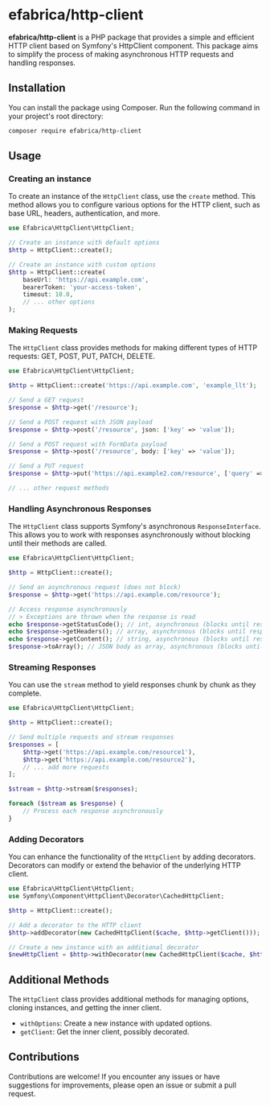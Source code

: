 # efabrica/http-client

**efabrica/http-client** is a PHP package that provides a simple and efficient HTTP client based on Symfony's HttpClient component. This package aims to simplify the process of making asynchronous HTTP requests and handling responses.

## Installation

You can install the package using Composer. Run the following command in your project's root directory:

```bash
composer require efabrica/http-client
```

## Usage

### Creating an instance

To create an instance of the `HttpClient` class, use the `create` method. This method allows you to configure various options for the HTTP client, such as base URL, headers, authentication, and more.

```php
use Efabrica\HttpClient\HttpClient;

// Create an instance with default options
$http = HttpClient::create();

// Create an instance with custom options
$http = HttpClient::create(
    baseUrl: 'https://api.example.com',
    bearerToken: 'your-access-token',
    timeout: 10.0,
    // ... other options
);
```

### Making Requests

The `HttpClient` class provides methods for making different types of HTTP requests: GET, POST, PUT, PATCH, DELETE.

```php
use Efabrica\HttpClient\HttpClient;

$http = HttpClient::create('https://api.example.com', 'example_llt');

// Send a GET request
$response = $http->get('/resource');

// Send a POST request with JSON payload
$response = $http->post('/resource', json: ['key' => 'value']);

// Send a POST request with FormData payload
$response = $http->post('/resource', body: ['key' => 'value']);

// Send a PUT request
$response = $http->put('https://api.example2.com/resource', ['query' => 'value']);

// ... other request methods
```

### Handling Asynchronous Responses

The `HttpClient` class supports Symfony's asynchronous `ResponseInterface`. This allows you to work with responses asynchronously without blocking until their methods are called.

```php
use Efabrica\HttpClient\HttpClient;

$http = HttpClient::create();

// Send an asynchronous request (does not block)
$response = $http->get('https://api.example.com/resource');

// Access response asynchronously
// > Exceptions are thrown when the response is read
echo $response->getStatusCode(); // int, asynchronous (blocks until response headers are available)
echo $response->getHeaders(); // array, asynchronous (blocks until response headers are available) 
echo $response->getContent(); // string, asynchronous (blocks until response body is available)
$response->toArray(); // JSON body as array, asynchronous (blocks until response body is available)
```

### Streaming Responses

You can use the `stream` method to yield responses chunk by chunk as they complete.

```php
use Efabrica\HttpClient\HttpClient;

$http = HttpClient::create();

// Send multiple requests and stream responses
$responses = [
    $http->get('https://api.example.com/resource1'),
    $http->get('https://api.example.com/resource2'),
    // ... add more requests
];

$stream = $http->stream($responses);

foreach ($stream as $response) {
    // Process each response asynchronously
}
```

### Adding Decorators

You can enhance the functionality of the `HttpClient` by adding decorators. Decorators can modify or extend the behavior of the underlying HTTP client.

```php
use Efabrica\HttpClient\HttpClient;
use Symfony\Component\HttpClient\Decorator\CachedHttpClient;

$http = HttpClient::create();

// Add a decorator to the HTTP client
$http->addDecorator(new CachedHttpClient($cache, $http->getClient()));

// Create a new instance with an additional decorator
$newHttpClient = $http->withDecorator(new CachedHttpClient($cache, $http->getClient()));
```

## Additional Methods

The `HttpClient` class provides additional methods for managing options, cloning instances, and getting the inner client.

- `withOptions`: Create a new instance with updated options.
- `getClient`: Get the inner client, possibly decorated.

## Contributions

Contributions are welcome! If you encounter any issues or have suggestions for improvements, please open an issue or submit a pull request.

